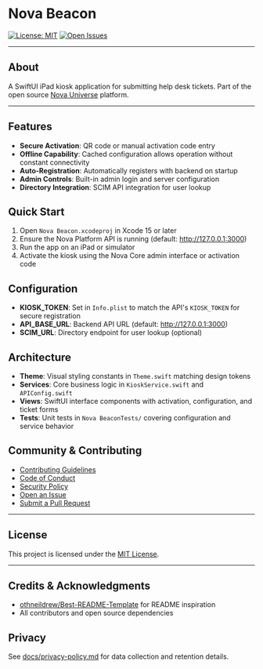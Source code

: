 # Nova Beacon

[![License: MIT](https://img.shields.io/badge/License-MIT-yellow.svg)](../LICENSE)
[![Open Issues](https://img.shields.io/github/issues/itristenx/nova-universe)](https://github.com/itristenx/nova-universe/issues)

---

## About

A SwiftUI iPad kiosk application for submitting help desk tickets. Part of the open source [Nova Universe](../README.md) platform.

---

## Features

- **Secure Activation**: QR code or manual activation code entry
- **Offline Capability**: Cached configuration allows operation without constant connectivity
- **Auto-Registration**: Automatically registers with backend on startup
- **Admin Controls**: Built-in admin login and server configuration
- **Directory Integration**: SCIM API integration for user lookup

## Quick Start

1. Open `Nova Beacon.xcodeproj` in Xcode 15 or later
2. Ensure the Nova Platform API is running (default: http://127.0.0.1:3000)
3. Run the app on an iPad or simulator
4. Activate the kiosk using the Nova Core admin interface or activation code

## Configuration

- **KIOSK_TOKEN**: Set in `Info.plist` to match the API's `KIOSK_TOKEN` for secure registration
- **API_BASE_URL**: Backend API URL (default: http://127.0.0.1:3000)
- **SCIM_URL**: Directory endpoint for user lookup (optional)

## Architecture

- **Theme**: Visual styling constants in `Theme.swift` matching design tokens
- **Services**: Core business logic in `KioskService.swift` and `APIConfig.swift`
- **Views**: SwiftUI interface components with activation, configuration, and ticket forms
- **Tests**: Unit tests in `Nova BeaconTests/` covering configuration and service behavior

## Community & Contributing
- [Contributing Guidelines](../.github/CONTRIBUTING.md)
- [Code of Conduct](../.github/CODE_OF_CONDUCT.md)
- [Security Policy](../.github/SECURITY.md)
- [Open an Issue](https://github.com/itristenx/nova-universe/issues)
- [Submit a Pull Request](https://github.com/itristenx/nova-universe/pulls)

---

## License

This project is licensed under the [MIT License](../LICENSE).

---

## Credits & Acknowledgments
- [othneildrew/Best-README-Template](https://github.com/othneildrew/Best-README-Template) for README inspiration
- All contributors and open source dependencies

## Privacy

See [docs/privacy-policy.md](../docs/privacy-policy.md) for data collection and retention details.
